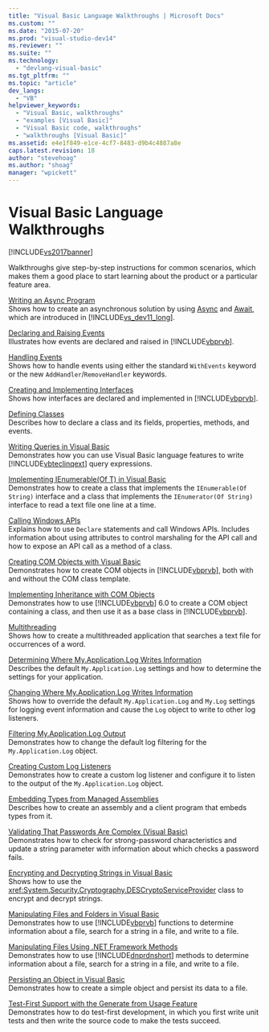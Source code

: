 ```yaml
---
title: "Visual Basic Language Walkthroughs | Microsoft Docs"
ms.custom: ""
ms.date: "2015-07-20"
ms.prod: "visual-studio-dev14"
ms.reviewer: ""
ms.suite: ""
ms.technology: 
  - "devlang-visual-basic"
ms.tgt_pltfrm: ""
ms.topic: "article"
dev_langs: 
  - "VB"
helpviewer_keywords: 
  - "Visual Basic, walkthroughs"
  - "examples [Visual Basic]"
  - "Visual Basic code, walkthroughs"
  - "walkthroughs [Visual Basic]"
ms.assetid: e4e1f849-e1ce-4cf7-8483-d9b4c4887a8e
caps.latest.revision: 18
author: "stevehoag"
ms.author: "shoag"
manager: "wpickett"
---
```

# Visual Basic Language Walkthroughs
[!INCLUDE[vs2017banner](../includes/vs2017banner.md)]

Walkthroughs give step-by-step instructions for common scenarios, which makes them a good place to start learning about the product or a particular feature area.  
  
 [Writing an Async Program](../Topic/Walkthrough:%20Accessing%20the%20Web%20by%20Using%20Async%20and%20Await%20\(C%23%20and%20Visual%20Basic\).md)  
 Shows how to create an asynchronous solution by using [Async](../visual-basic/language-reference/modifiers/async.md) and [Await](../visual-basic/language-reference/operators/await-operator.md), which are introduced in [!INCLUDE[vs_dev11_long](../includes/vs-dev11-long-md.md)].  
  
 [Declaring and Raising Events](../visual-basic/programming-guide/language-features/events/walkthrough-declaring-and-raising-events.md)  
 Illustrates how events are declared and raised in [!INCLUDE[vbprvb](../includes/vbprvb-md.md)].  
  
 [Handling Events](../visual-basic/programming-guide/language-features/events/walkthrough-handling-events.md)  
 Shows how to handle events using either the standard `WithEvents` keyword or the new `AddHandler`/`RemoveHandler` keywords.  
  
 [Creating and Implementing Interfaces](../visual-basic/programming-guide/language-features/interfaces/walkthrough-creating-and-implementing-interfaces.md)  
 Shows how interfaces are declared and implemented in [!INCLUDE[vbprvb](../includes/vbprvb-md.md)].  
  
 [Defining Classes](../visual-basic/programming-guide/language-features/objects-and-classes/walkthrough-defining-classes.md)  
 Describes how to declare a class and its fields, properties, methods, and events.  
  
 [Writing Queries in Visual Basic](../visual-basic/programming-guide/concepts/linq/walkthrough-writing-queries.md)  
 Demonstrates how you can use Visual Basic language features to write [!INCLUDE[vbteclinqext](../includes/vbteclinqext-md.md)] query expressions.  
  
 [Implementing IEnumerable(Of T) in Visual Basic](../visual-basic/programming-guide/language-features/control-flow/walkthrough-implementing-ienumerable-of-t.md)  
 Demonstrates how to create a class that implements the `IEnumerable(Of String)` interface and a class that implements the `IEnumerator(Of String)` interface to read a text file one line at a time.  
  
 [Calling Windows APIs](../visual-basic/programming-guide/com-interop/walkthrough-calling-windows-apis.md)  
 Explains how to use `Declare` statements and call Windows APIs. Includes information about using attributes to control marshaling for the API call and how to expose an API call as a method of a class.  
  
 [Creating COM Objects with Visual Basic](../visual-basic/programming-guide/com-interop/walkthrough-creating-com-objects.md)  
 Demonstrates how to create COM objects in [!INCLUDE[vbprvb](../includes/vbprvb-md.md)], both with and without the COM class template.  
  
 [Implementing Inheritance with COM Objects](../visual-basic/programming-guide/com-interop/walkthrough-implementing-inheritance-with-com-objects.md)  
 Demonstrates how to use [!INCLUDE[vbprvb](../includes/vbprvb-md.md)] 6.0 to create a COM object containing a class, and then use it as a base class in [!INCLUDE[vbprvb](../includes/vbprvb-md.md)].  
  
 [Multithreading](../Topic/Walkthrough:%20Multithreading%20with%20the%20BackgroundWorker%20Component%20\(C%23%20and%20Visual%20Basic\).md)  
 Shows how to create a multithreaded application that searches a text file for occurrences of a word.  
  
 [Determining Where My.Application.Log Writes Information](../visual-basic/developing-apps/programming/log-info/walkthrough-determining-where-my-application-log-writes-information.md)  
 Describes the default `My.Application.Log` settings and how to determine the settings for your application.  
  
 [Changing Where My.Application.Log Writes Information](../visual-basic/developing-apps/programming/log-info/walkthrough-changing-where-my-application-log-writes-information.md)  
 Shows how to override the default `My.Application.Log` and `My.Log` settings for logging event information and cause the `Log` object to write to other log listeners.  
  
 [Filtering My.Application.Log Output](../visual-basic/developing-apps/programming/log-info/walkthrough-filtering-my-application-log-output.md)  
 Demonstrates how to change the default log filtering for the `My.Application.Log` object.  
  
 [Creating Custom Log Listeners](../visual-basic/developing-apps/programming/log-info/walkthrough-creating-custom-log-listeners.md)  
 Demonstrates how to create a custom log listener and configure it to listen to the output of the `My.Application.Log` object.  
  
 [Embedding Types from Managed Assemblies](../Topic/Walkthrough:%20Embedding%20Types%20from%20Managed%20Assemblies%20\(C%23%20and%20Visual%20Basic\).md)  
 Describes how to create an assembly and a client program that embeds types from it.  
  
 [Validating That Passwords Are Complex (Visual Basic)](../visual-basic/programming-guide/language-features/strings/walkthrough-validating-that-passwords-are-complex.md)  
 Demonstrates how to check for strong-password characteristics and update a string parameter with information about which checks a password fails.  
  
 [Encrypting and Decrypting Strings in Visual Basic](../visual-basic/programming-guide/language-features/strings/walkthrough-encrypting-and-decrypting-strings.md)  
 Shows how to use the <xref:System.Security.Cryptography.DESCryptoServiceProvider> class to encrypt and decrypt strings.  
  
 [Manipulating Files and Folders in Visual Basic](../visual-basic/developing-apps/programming/drives-directories-files/walkthrough-manipulating-files-and-directories.md)  
 Demonstrates how to use [!INCLUDE[vbprvb](../includes/vbprvb-md.md)] functions to determine information about a file, search for a string in a file, and write to a file.  
  
 [Manipulating Files Using .NET Framework Methods](../visual-basic/developing-apps/programming/drives-directories-files/walkthrough-manipulating-files-by-using-net-framework-methods.md)  
 Demonstrates how to use [!INCLUDE[dnprdnshort](../includes/dnprdnshort-md.md)] methods to determine information about a file, search for a string in a file, and write to a file.  
  
 [Persisting an Object in Visual Basic](../Topic/Walkthrough:%20Persisting%20an%20Object%20\(C%23%20and%20Visual%20Basic\).md)  
 Demonstrates how to create a simple object and persist its data to a file.  
  
 [Test-First Support with the Generate from Usage Feature](../Topic/Walkthrough:%20Test-First%20Support%20with%20the%20Generate%20From%20Usage%20Feature.md)  
 Demonstrates how to do test-first development, in which you first write unit tests and then write the source code to make the tests succeed.